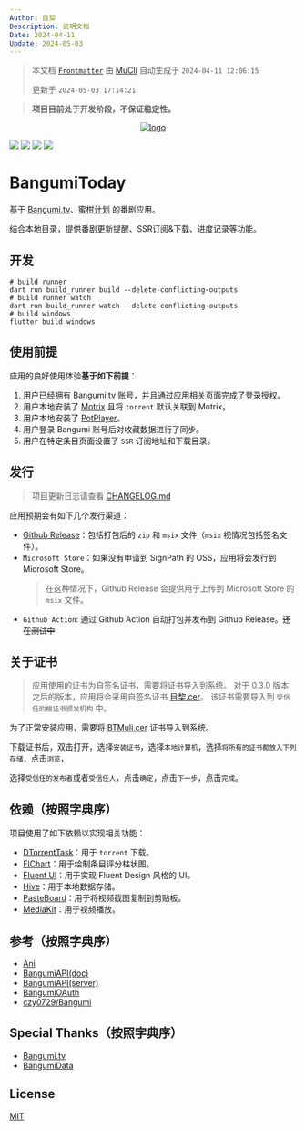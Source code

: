 ```yaml
---
Author: 目棃
Description: 说明文档
Date: 2024-04-11
Update: 2024-05-03
---
```


> 本文档 [`Frontmatter`](https://github.com/BTMuli/MuCli#Frontmatter) 由 [MuCli](https://github.com/BTMuli/Mucli) 自动生成于 `2024-04-11 12:06:15`
>
> 更新于 `2024-05-03 17:14:21`

> **项目目前处于开发阶段，不保证稳定性。**

<div style="width:100%;display:flex;justify-content:center;align-items:center;margin:0 auto">
    <a href="./assets/images/logo.png">
      <img src="https://s2.loli.net/2024/04/18/xe7bEKiQMBCtPZo.png" alt="logo">
    </a>
</div>

[![](https://img.shields.io/github/license/BTMuli/BangumiToday)](./LICENSE)
[![](https://img.shields.io/github/v/release/BTMuli/BangumiToday)](https://github.com/BTMuli/BangumiToday/releases/latest)
[![](https://img.shields.io/github/last-commit/BTMuli/BangumiToday)](https://github.com/BTMuli/BangumiToday/commits/master/)
[![](https://img.shields.io/github/commits-since/BTMuli/BangumiToday/latest)](https://github.com/BTMuli/BangumiToday/commits/master/)

# BangumiToday

基于 [Bangumi.tv](https://bangumi.tv)、[蜜柑计划](https://mikanani.hacgn.fun/) 的番剧应用。

结合本地目录，提供番剧更新提醒、SSR订阅&下载、进度记录等功能。

## 开发

```shell
# build runner
dart run build_runner build --delete-conflicting-outputs
# build runner watch
dart run build_runner watch --delete-conflicting-outputs
# build windows
flutter build windows
```

## 使用前提

应用的良好使用体验**基于如下前提**：

1. 用户已经拥有 [Bangumi.tv](https://bangumi.tv) 账号，并且通过应用相关页面完成了登录授权。
2. 用户本地安装了 [Motrix](https://motrix.app/) 且将 `torrent` 默认关联到 Motrix。
3. 用户本地安装了 [PotPlayer](https://potplayer.daum.net/)。
4. 用户登录 Bangumi 账号后对收藏数据进行了同步。
5. 用户在特定条目页面设置了 `SSR` 订阅地址和下载目录。

## 发行

> 项目更新日志请查看 [CHANGELOG.md](./CHANGELOG.md)

应用预期会有如下几个发行渠道：

- [Github Release](https://github.com/BTMuli/BangumiToday/releases)：包括打包后的 `zip` 和 `msix` 文件（`msix` 视情况包括签名文件）。
- `Microsoft Store`：如果没有申请到 SignPath 的 OSS，应用将会发行到 Microsoft Store。
  > 在这种情况下，Github Release 会提供用于上传到 Microsoft Store 的 `msix` 文件。
- `Github Action`: 通过 Github Action 自动打包并发布到 Github Release。~~还在测试中~~

## 关于证书

> 应用使用的证书为自签名证书，需要将证书导入到系统。
> 对于 0.3.0 版本之后的版本，应用将会采用自签名证书 [目棃.cer](./目棃.cer)。
> 该证书需要导入到 `受信任的根证书颁发机构` 中。

为了正常安装应用，需要将 [BTMuli.cer](./BTMuli.cer) 证书导入到系统。

下载证书后，双击打开，选择`安装证书`，选择`本地计算机`，选择`将所有的证书都放入下列存储`，点击`浏览`，

选择`受信任的发布者`或者`受信任人`，点击`确定`，点击`下一步`，点击`完成`。

## 依赖（按照字典序）

项目使用了如下依赖以实现相关功能：

- [DTorrentTask](https://github.com/moham96/dtorrent_task)：用于 `torrent` 下载。
- [FlChart](https://app.flchart.dev/)：用于绘制条目评分柱状图。
- [Fluent UI](https://bdlukaa.github.io/fluent_ui/)：用于实现 Fluent Design 风格的 UI。
- [Hive](https://github.com/isar/hive)：用于本地数据存储。
- [PasteBoard](https://pub.dev/packages/pasteboard)：用于将视频截图复制到剪贴板。
- [MediaKit](https://github.com/media-kit/media-kit)：用于视频播放。

## 参考（按照字典序）

- [Ani](https://github.com/open-ani/ani)
- [BangumiAPI(doc)](https://bangumi.github.io/api/)
- [BangumiAPI(server)](https://github.com/bangumi/server)
- [BangumiOAuth](https://github.com/bangumi/api/blob/master/docs-raw/How-to-Auth.md)
- [czy0729/Bangumi](https://github.com/czy0729/Bangumi)

## Special Thanks（按照字典序）

- [Bangumi.tv](https://bangumi.tv)
- [BangumiData](https://github.com/bangumi-data/bangumi-data)

## License

[MIT](LICENSE)
